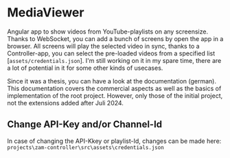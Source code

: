# MediaViewer
Angular app to show videos from YouTube-playlists on any screensize. Thanks to WebSocket, you can add a bunch of screens by open the app in a browser. All screens will play the selected video in sync, thanks to a Controller-app, you can select the pre-loaded videos from a specified list [`assets/credentials.json`]. I'm still working on it in my spare time, there are a lot of potential in it for some other kinds of usecases. 

Since it was a thesis, you can have a look at the documentation (german). This documentation covers the commercial aspects as well as the basics of implementation of the root project. However, only those of the initial project, not the extensions added after Juli 2024.

## Change API-Key and/or Channel-Id
In case of changing the API-Kkey or playlist-Id, changes can be made here: `projects\zam-controller\src\assets\credentials.json`




